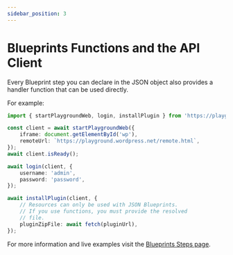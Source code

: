 ```yaml
---
sidebar_position: 3
---
```


# Blueprints Functions and the API Client

Every Blueprint step you can declare in the JSON object also provides a handler function that can be used directly.

For example:

```ts
import { startPlaygroundWeb, login, installPlugin } from 'https://playground.wordpress.net/client/index.js';

const client = await startPlaygroundWeb({
	iframe: document.getElementById('wp'),
	remoteUrl: `https://playground.wordpress.net/remote.html`,
});
await client.isReady();

await login(client, {
	username: 'admin',
	password: 'password',
});

await installPlugin(client, {
	// Resources can only be used with JSON Blueprints.
	// If you use functions, you must provide the resolved
	// file.
	pluginZipFile: await fetch(pluginUrl),
});
```

For more information and live examples visit the [Blueprints Steps page](../09-blueprints-api/05-steps.md).
